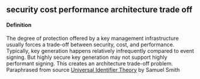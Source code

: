 ## security cost performance architecture trade off

<h4>Definition</h4><p>The degree of protection offered by a key management infrastructure usually forces a trade-off between security, cost, and performance.<br>Typically, key generation happens relatively infrequently compared to event signing. But highly secure key generation may not support highly performant signing. This creates an architecture trade-off problem.<br>Paraphrased from source <a href="https://github.com/SmithSamuelM/Papers/blob/master/whitepapers/IdentifierTheory_web.pdf">Universal Identifier Theory</a> by Samuel Smith</p>

